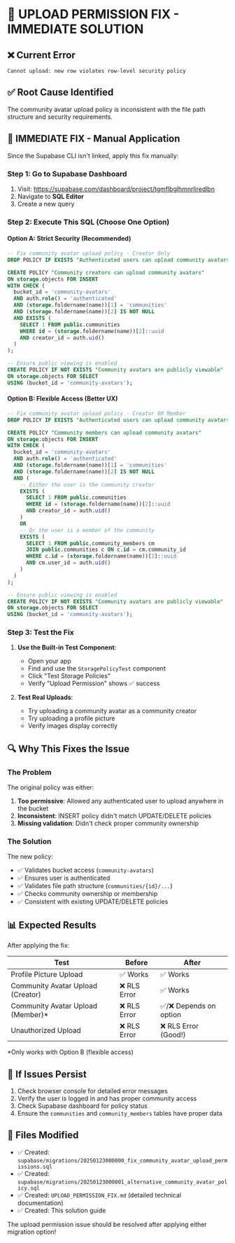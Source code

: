 # 🔧 UPLOAD PERMISSION FIX - IMMEDIATE SOLUTION

## ❌ Current Error
```
Cannot upload: new row violates row-level security policy
```

## ✅ Root Cause Identified
The community avatar upload policy is inconsistent with the file path structure and security requirements.

## 🚀 IMMEDIATE FIX - Manual Application

Since the Supabase CLI isn't linked, apply this fix manually:

### Step 1: Go to Supabase Dashboard
1. Visit: https://supabase.com/dashboard/project/tgmflbglhmnrliredlbn
2. Navigate to **SQL Editor**
3. Create a new query

### Step 2: Execute This SQL (Choose One Option)

#### Option A: Strict Security (Recommended)
```sql
-- Fix community avatar upload policy - Creator Only
DROP POLICY IF EXISTS "Authenticated users can upload community avatars" ON storage.objects;

CREATE POLICY "Community creators can upload community avatars"
ON storage.objects FOR INSERT
WITH CHECK (
  bucket_id = 'community-avatars' 
  AND auth.role() = 'authenticated'
  AND (storage.foldername(name))[1] = 'communities'
  AND (storage.foldername(name))[2] IS NOT NULL
  AND EXISTS (
    SELECT 1 FROM public.communities 
    WHERE id = (storage.foldername(name))[2]::uuid 
    AND creator_id = auth.uid()
  )
);

-- Ensure public viewing is enabled
CREATE POLICY IF NOT EXISTS "Community avatars are publicly viewable"
ON storage.objects FOR SELECT
USING (bucket_id = 'community-avatars');
```

#### Option B: Flexible Access (Better UX)
```sql
-- Fix community avatar upload policy - Creator OR Member
DROP POLICY IF EXISTS "Authenticated users can upload community avatars" ON storage.objects;

CREATE POLICY "Community members can upload community avatars"
ON storage.objects FOR INSERT
WITH CHECK (
  bucket_id = 'community-avatars' 
  AND auth.role() = 'authenticated'
  AND (storage.foldername(name))[1] = 'communities'
  AND (storage.foldername(name))[2] IS NOT NULL
  AND (
    -- Either the user is the community creator
    EXISTS (
      SELECT 1 FROM public.communities 
      WHERE id = (storage.foldername(name))[2]::uuid 
      AND creator_id = auth.uid()
    )
    OR
    -- Or the user is a member of the community
    EXISTS (
      SELECT 1 FROM public.community_members cm
      JOIN public.communities c ON c.id = cm.community_id
      WHERE c.id = (storage.foldername(name))[2]::uuid 
      AND cm.user_id = auth.uid()
    )
  )
);

-- Ensure public viewing is enabled
CREATE POLICY IF NOT EXISTS "Community avatars are publicly viewable"
ON storage.objects FOR SELECT
USING (bucket_id = 'community-avatars');
```

### Step 3: Test the Fix

1. **Use the Built-in Test Component**:
   - Open your app
   - Find and use the `StoragePolicyTest` component
   - Click "Test Storage Policies"
   - Verify "Upload Permission" shows ✅ success

2. **Test Real Uploads**:
   - Try uploading a community avatar as a community creator
   - Try uploading a profile picture
   - Verify images display correctly

## 🔍 Why This Fixes the Issue

### The Problem
The original policy was either:
1. **Too permissive**: Allowed any authenticated user to upload anywhere in the bucket
2. **Inconsistent**: INSERT policy didn't match UPDATE/DELETE policies
3. **Missing validation**: Didn't check proper community ownership

### The Solution
The new policy:
- ✅ Validates bucket access (`community-avatars`)
- ✅ Ensures user is authenticated
- ✅ Validates file path structure (`communities/{id}/...`)
- ✅ Checks community ownership or membership
- ✅ Consistent with existing UPDATE/DELETE policies

## 📊 Expected Results

After applying the fix:

| Test | Before | After |
|------|--------|-------|
| Profile Picture Upload | ✅ Works | ✅ Works |
| Community Avatar Upload (Creator) | ❌ RLS Error | ✅ Works |
| Community Avatar Upload (Member)* | ❌ RLS Error | ✅/❌ Depends on option |
| Unauthorized Upload | ❌ RLS Error | ❌ RLS Error (Good!) |

*Only works with Option B (flexible access)

## 🚨 If Issues Persist

1. Check browser console for detailed error messages
2. Verify the user is logged in and has proper community access
3. Check Supabase dashboard for policy status
4. Ensure the `communities` and `community_members` tables have proper data

## 📝 Files Modified

- ✅ Created: `supabase/migrations/20250123000000_fix_community_avatar_upload_permissions.sql`
- ✅ Created: `supabase/migrations/20250123000001_alternative_community_avatar_policy.sql`  
- ✅ Created: `UPLOAD_PERMISSION_FIX.md` (detailed technical documentation)
- ✅ Created: This solution guide

The upload permission issue should be resolved after applying either migration option!